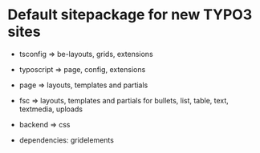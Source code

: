 Default sitepackage for new TYPO3 sites 
==============================================================

- tsconfig => be-layouts, grids, extensions 
- typoscript => page, config, extensions 
- page => layouts, templates and partials
- fsc => layouts, templates and partials for bullets, list, table, text, textmedia, uploads
- backend => css 

- dependencies: gridelements
